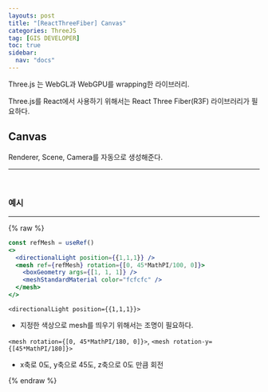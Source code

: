 ```yaml
---
layouts: post
title: "[ReactThreeFiber] Canvas"
categories: ThreeJS
tag: [GIS DEVELOPER]
toc: true
sidebar:
  nav: "docs"
---
```


Three.js 는 WebGL과 WebGPU를 wrapping한 라이브러리.

Three.js를 React에서 사용하기 위해서는 React Three Fiber(R3F) 라이브러리가 필요하다.

## Canvas

Renderer, Scene, Camera를 자동으로 생성해준다.

---

<br/>

### 예시

---

{% raw %}

```jsx
const refMesh = useRef()
<>
  <directionalLight position={{1,1,1}} />
  <mesh ref={refMesh} rotation={[0, 45*MathPI/100, 0]}>
    <boxGeometry args={[1, 1, 1]} />
    <meshStandardMaterial color="fcfcfc" />
  </mesh>
</>
```

`<directionalLight position={{1,1,1}}>`

- 지정한 색상으로 mesh를 띄우기 위해서는 조명이 필요하다.

`<mesh rotation={[0, 45*MathPI/180, 0]}>`, `<mesh rotation-y={[45*MathPI/180]}>`

- x축로 0도, y축으로 45도, z축으로 0도 만큼 회전

{% endraw %}
